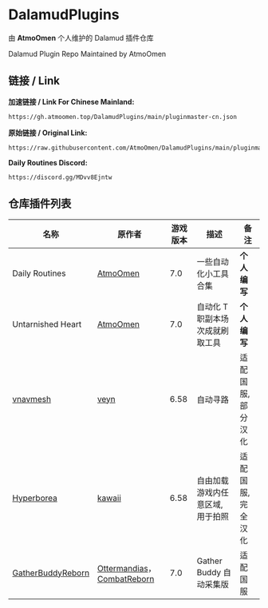 # DalamudPlugins
由 **AtmoOmen** 个人维护的 Dalamud 插件仓库

Dalamud Plugin Repo Maintained by AtmoOmen

## 链接 / Link

**加速链接 / Link For Chinese Mainland:**

```
https://gh.atmoomen.top/DalamudPlugins/main/pluginmaster-cn.json
```

**原始链接 / Original Link:**

```
https://raw.githubusercontent.com/AtmoOmen/DalamudPlugins/main/pluginmaster.json
```

**Daily Routines Discord:**

```
https://discord.gg/MDvv8Ejntw
```



## 仓库插件列表

| 名称      | 原作者      | 游戏版本 | 描述 | 备注 |
|----------|----------|----------|----------|----------|
| Daily Routines | [AtmoOmen](https://github.com/AtmoOmen) | 7.0 | 一些自动化小工具合集 | **个人编写** |
| Untarnished Heart | [AtmoOmen](https://github.com/AtmoOmen) | 7.0 | 自动化 T 职副本场次成就刷取工具 | **个人编写** |
| [vnavmesh](https://github.com/AtmoOmen/ffxiv_navmesh-cn) | [veyn](https://github.com/awgil) | 6.58 | 自动寻路 | 适配国服, 部分汉化 |
| [Hyperborea](https://github.com/AtmoOmen/Hyperborea) | [kawaii](https://github.com/kawaii) | 6.58 | 自由加载游戏内任意区域, 用于拍照 | 适配国服, 完全汉化 |
| [GatherBuddyReborn](https://github.com/AtmoOmen/GatherBuddyReborn) | [Ottermandias](https://github.com/Ottermandias)， [CombatReborn](https://github.com/FFXIV-CombatReborn) | 7.0 | Gather Buddy 自动采集版 | 适配国服 |

